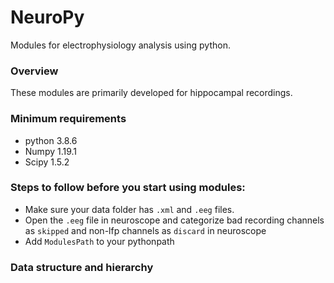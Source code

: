 # NeuroPy
Modules for electrophysiology analysis using python.

### Overview
These modules are primarily developed for hippocampal recordings.

### Minimum requirements
* python 3.8.6
* Numpy 1.19.1
* Scipy 1.5.2


### Steps to follow before you start using modules:

   * Make sure your data folder has `.xml` and `.eeg` files.
   * Open the `.eeg` file in neuroscope and categorize bad recording channels as `skipped` and non-lfp channels as `discard` in neuroscope
   * Add `ModulesPath` to your pythonpath

### Data structure and hierarchy

